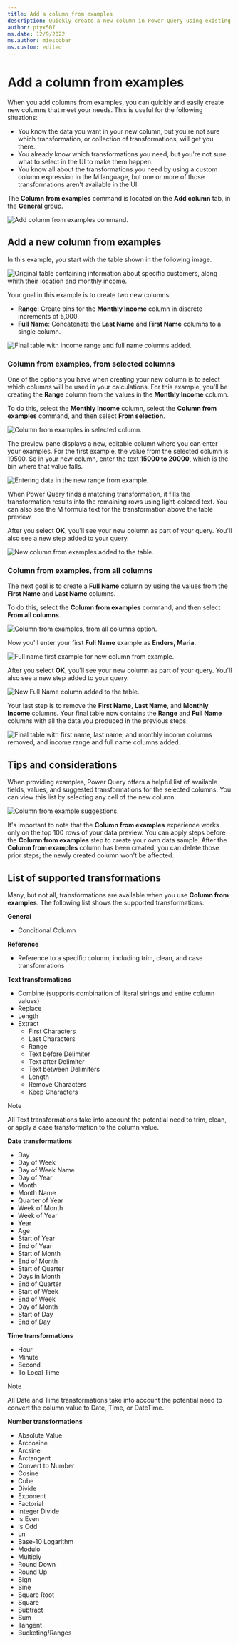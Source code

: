 ```yaml
---
title: Add a column from examples
description: Quickly create a new column in Power Query using existing columns as examples.
author: ptyx507
ms.date: 12/9/2022
ms.author: miescobar
ms.custom: edited
---
```


# Add a column from examples

When you add columns from examples, you can quickly and easily create new columns that meet your needs. This is useful for the following situations:

- You know the data you want in your new column, but you're not sure which transformation, or collection of transformations, will get you there.
- You already know which transformations you need, but you're not sure what to select in the UI to make them happen.
- You know all about the transformations you need by using a custom column expression in the M language, but one or more of those transformations aren't available in the UI.

The **Column from examples** command is located on the **Add column** tab, in the **General** group.

![Add column from examples command.](media/column-from-example/add-column-from-example-icon.png "Add column from examples command")

## Add a new column from examples

In this example, you start with the table shown in the following image.

![Original table containing information about specific customers, along whith their location and monthly income.](media/column-from-example/add-column-from-example-original-table.png "Original table containing information about specific customers, along with their location and monthly income")

Your goal in this example is to create two new columns:

- **Range**: Create bins for the **Monthly Income** column in discrete increments of 5,000.
- **Full Name**: Concatenate the **Last Name** and **First Name** columns to a single column.

![Final table with income range and full name columns added.](media/column-from-example/add-column-from-example-final-table.png "Final table with income range and full name columns added")

### Column from examples, from selected columns

One of the options you have when creating your new column is to select which columns will be used in your calculations. For this example, you'll be creating the **Range** column from the values in the **Monthly Income** column.

To do this, select the **Monthly Income** column, select the **Column from examples** command, and then select **From selection**.

![Column from examples in selected column.](media/column-from-example/add-column-from-example-from-selection.png "Column from examples in selected column")

The preview pane displays a new, editable column where you can enter your examples. For the first example, the value from the selected column is 19500. So in your new column, enter the text **15000 to 20000**, which is the bin where that value falls.

![Entering data in the new range from example.](media/column-from-example/add-column-from-example-from-selection-buckets.png "Entering data in the new range from example")

When Power Query finds a matching transformation, it fills the transformation results into the remaining rows using light-colored text. You can also see the M formula text for the transformation above the table preview.

After you select **OK**, you'll see your new column as part of your query. You'll also see a new step added to your query.

![New column from examples added to the table.](media/column-from-example/add-column-from-example-from-selection-buckets-final.png "New column from examples added to the table")

### Column from examples, from all columns

The next goal is to create a **Full Name** column by using the values from the **First Name** and **Last Name** columns.

To do this, select the **Column from examples** command, and then select **From all columns**.

![Column from examples, from all columns option.](media/column-from-example/add-column-from-example-from-all-columns.png "Column from examples, from all columns option")

Now you'll enter your first **Full Name** example as **Enders, Maria**.

![Full name first example for new column from example.](media/column-from-example/add-column-from-example-from-all-columns-full-name.png "Full name first example for new column from example")

After you select **OK**, you'll see your new column as part of your query. You'll also see a new step added to your query.

![New Full Name column added to the table.](media/column-from-example/add-column-from-example-from-all-columns-full-name-final.png "New Full Name column added to the table")

Your last step is to remove the **First Name**, **Last Name**, and **Monthly Income** columns. Your final table now contains the **Range** and **Full Name** columns with all the data you produced in the previous steps.

![Final table with first name, last name, and monthly income columns removed, and income range and full name columns added.](media/column-from-example/add-column-from-example-final-table-2.png "Final table with first name, last name, and monthly income columns removed, and income range and full name columns added")

## Tips and considerations

When providing examples, Power Query offers a helpful list of available fields, values, and suggested transformations for the selected columns. You can view this list by selecting any cell of the new column.

![Column from example suggestions.](media/column-from-example/add-column-from-example-suggestions.png "Column from example suggestions")

It's important to note that the **Column from examples** experience works only on the top 100 rows of your data preview. You can apply steps before the **Column from examples** step to create your own data sample. After the **Column from examples** column has been created, you can delete those prior steps; the newly created column won't be affected.

## List of supported transformations

Many, but not all, transformations are available when you use **Column from examples**. The following list shows the supported transformations.
<!--markdownlint-disable MD036-->
**General**

- Conditional Column

**Reference**
  
- Reference to a specific column, including trim, clean, and case transformations

**Text transformations**

- Combine (supports combination of literal strings and entire column values)
- Replace
- Length
- Extract
  - First Characters
  - Last Characters
  - Range
  - Text before Delimiter
  - Text after Delimiter
  - Text between Delimiters
  - Length
  - Remove Characters
  - Keep Characters

> [!NOTE]
> All Text transformations take into account the potential need to trim, clean, or apply a case transformation to the column value.

**Date transformations**

- Day
- Day of Week
- Day of Week Name
- Day of Year
- Month
- Month Name
- Quarter of Year
- Week of Month
- Week of Year
- Year
- Age
- Start of Year
- End of Year
- Start of Month
- End of Month
- Start of Quarter
- Days in Month
- End of Quarter
- Start of Week
- End of Week
- Day of Month
- Start of Day
- End of Day

**Time transformations**

- Hour
- Minute
- Second  
- To Local Time

> [!NOTE]
> All Date and Time transformations take into account the potential need to convert the column value to Date, Time, or DateTime.

**Number transformations**

- Absolute Value
- Arccosine
- Arcsine
- Arctangent
- Convert to Number
- Cosine
- Cube
- Divide
- Exponent
- Factorial
- Integer Divide
- Is Even
- Is Odd
- Ln
- Base-10 Logarithm
- Modulo
- Multiply
- Round Down
- Round Up
- Sign
- Sine
- Square Root
- Square
- Subtract
- Sum
- Tangent
- Bucketing/Ranges
<!--markdownlint-enable MD036-->

